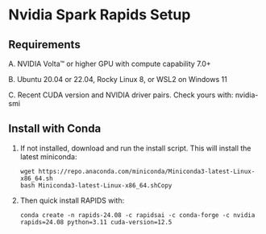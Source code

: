 # Nvidia Spark Rapids Setup

## Requirements
A. NVIDIA Volta™ or higher GPU with compute capability 7.0+ 

B. Ubuntu 20.04 or 22.04, Rocky Linux 8, or WSL2 on Windows 11

C. Recent CUDA version and NVIDIA driver pairs. Check yours with: nvidia-smi

## Install with Conda

1. If not installed, download and run the install script.
This will install the latest miniconda:

    ```
    wget https://repo.anaconda.com/miniconda/Miniconda3-latest-Linux-x86_64.sh
    bash Miniconda3-latest-Linux-x86_64.shCopy
    ```


2. Then quick install RAPIDS with:

    ```
    conda create -n rapids-24.08 -c rapidsai -c conda-forge -c nvidia rapids=24.08 python=3.11 cuda-version=12.5
    ```
 